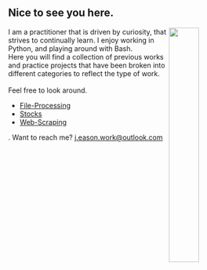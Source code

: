 ## Nice to see you here.
<img align="right" src="https://img.freepik.com/free-vector/laptop-with-program-code-isometric-icon-software-development-programming-applications-dark-neon_39422-971.jpg?w=740" width=35% height=35%>
I am a practitioner that is driven by curiosity, that strives to continually learn. I enjoy working in Python, and playing around with Bash. <br>Here you will find a collection of previous works and practice projects that have been broken into different categories to reflect the type of work.<br><br> Feel free to look around.

- [File-Processing](https://github.com/JE-Work/File-Processing)
- [Stocks](https://github.com/JE-Work/Stocks)
- [Web-Scraping](https://github.com/JE-Work/Web-Scraping)

. Want to reach me? j.eason.work@outlook.com

